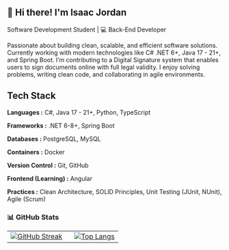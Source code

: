 ## 🚀  Hi there! I'm Isaac Jordan
Software Development Student | 💻 Back-End Developer

Passionate about building clean, scalable, and efficient software solutions. Currently working with modern technologies like C# .NET 6+, Java 17 - 21+, and Spring Boot. I’m contributing to a Digital Signature system that enables users to sign documents online with full legal validity. I enjoy solving problems, writing clean code, and collaborating in agile environments.


## Tech Stack

**Languages :** C#, Java 17 - 21+, Python, TypeScript

**Frameworks :** .NET 6-8+, Spring Boot

**Databases :** PostgreSQL, MySQL

**Containers :** Docker

**Version Control :** Git, GitHub

**Frontend (Learning) :** Angular

**Practices :** Clean Architecture, SOLID Principles, Unit Testing (JUnit, NUnit), Agile (Scrum)

<h3>📊 GitHub Stats</h3>

<table>
  <tr>
    <td>
      <a href="https://git.io/streak-stats">
        <img src="https://streak-stats.demolab.com?user=ij-jkl&theme=vision-friendly-dark&date_format=j%20M%5B%20Y%5D&exclude_days=Sun" alt="GitHub Streak" />
      </a>
    </td>
    <td style="padding-left: 20px;">
      <a href="https://github.com/anuraghazra/github-readme-stats">
        <img src="https://github-readme-stats.vercel.app/api/top-langs/?username=ij-jkl&layout=donut-vertical" alt="Top Langs" />
      </a>
    </td>
  </tr>
</table>
